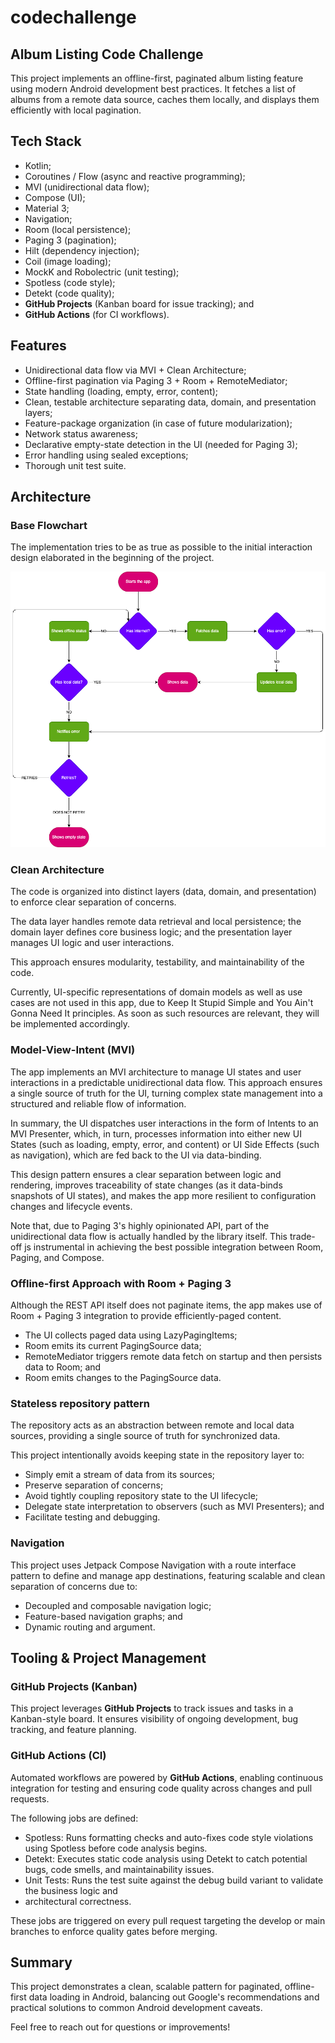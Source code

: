 # codechallenge

## Album Listing Code Challenge
This project implements an offline-first, paginated album listing feature using modern Android development
best practices. It fetches a list of albums from a remote data source, caches them locally, and displays
them efficiently with local pagination.

## Tech Stack
* Kotlin;
* Coroutines / Flow (async and reactive programming);
* MVI (unidirectional data flow);
* Compose (UI);
* Material 3;
* Navigation;
* Room (local persistence);
* Paging 3 (pagination);
* Hilt (dependency injection);
* Coil (image loading);
* MockK and Robolectric (unit testing);
* Spotless (code style);
* Detekt (code quality);
* **GitHub Projects** (Kanban board for issue tracking); and
* **GitHub Actions** (for CI workflows).

## Features
* Unidirectional data flow via MVI + Clean Architecture;
* Offline-first pagination via Paging 3 + Room + RemoteMediator;
* State handling (loading, empty, error, content);
* Clean, testable architecture separating data, domain, and presentation layers;
* Feature-package organization (in case of future modularization);
* Network status awareness;
* Declarative empty-state detection in the UI (needed for Paging 3);
* Error handling using sealed exceptions; 
* Thorough unit test suite.

## Architecture

### Base Flowchart
The implementation tries to be as true as possible to the initial interaction design elaborated in the
beginning of the project.

![App architecture flowchart](./base_flowchart.png)

### Clean Architecture
The code is organized into distinct layers (data, domain, and presentation) to enforce clear separation
of concerns.

The data layer handles remote data retrieval and local persistence; the domain layer defines
core business logic; and the presentation layer manages UI logic and user interactions.

This approach ensures modularity, testability, and maintainability of the code.

Currently, UI-specific representations of domain models as well as use cases are not used in this app, 
due to Keep It Stupid Simple and You Ain't Gonna Need It principles. As soon as such resources are 
relevant, they will be implemented accordingly.

### Model-View-Intent (MVI)
The app implements an MVI architecture to manage UI states and user interactions in a predictable
unidirectional data flow. This approach ensures a single source of truth for the UI, turning complex
state management into a structured and reliable flow of information.

In summary, the UI dispatches user interactions in the form of Intents to an MVI Presenter, which,
in turn, processes information into either new UI States (such as loading, empty, error, and content)
or UI Side Effects (such as navigation), which are fed back to the UI via data-binding.

This design pattern ensures a clear separation between logic and rendering, improves traceability of
state changes (as it data-binds snapshots of UI states), and makes the app more resilient to configuration
changes and lifecycle events.

Note that, due to Paging 3's highly opinionated API, part of the unidirectional data flow is actually
handled by the library itself. This trade-off js instrumental in achieving the best possible integration 
between Room, Paging, and Compose.

### Offline-first Approach with Room + Paging 3
Although the REST API itself does not paginate items, the app makes use of Room + Paging 3 integration
to provide efficiently-paged content.

* The UI collects paged data using LazyPagingItems;
* Room emits its current PagingSource data;
* RemoteMediator triggers remote data fetch on startup and then persists data to Room; and
* Room emits changes to the PagingSource data.

### Stateless repository pattern
The repository acts as an abstraction between remote and local data sources, providing a single source
of truth for synchronized data.

This project intentionally avoids keeping state in the repository layer to:

* Simply emit a stream of data from its sources;
* Preserve separation of concerns;
* Avoid tightly coupling repository state to the UI lifecycle;
* Delegate state interpretation to observers (such as MVI Presenters); and
* Facilitate testing and debugging.

### Navigation
This project uses Jetpack Compose Navigation with a route interface pattern to define and manage app
destinations, featuring scalable and clean separation of concerns due to:

* Decoupled and composable navigation logic;
* Feature-based navigation graphs; and
* Dynamic routing and argument.

## Tooling & Project Management

### GitHub Projects (Kanban)
This project leverages **GitHub Projects** to track issues and tasks in a Kanban-style board. It ensures 
visibility of ongoing development, bug tracking, and feature planning.

### GitHub Actions (CI)
Automated workflows are powered by **GitHub Actions**, enabling continuous integration for testing and
ensuring code quality across changes and pull requests.

The following jobs are defined:

* Spotless: Runs formatting checks and auto-fixes code style violations using Spotless before code analysis
begins. 
* Detekt: Executes static code analysis using Detekt to catch potential bugs, code smells, and 
maintainability issues. 
* Unit Tests: Runs the test suite against the debug build variant to validate the business logic and
* architectural correctness.

These jobs are triggered on every pull request targeting the develop or main branches to enforce quality
gates before merging.

## Summary
This project demonstrates a clean, scalable pattern for paginated, offline-first data loading in Android,
balancing out Google's recommendations and practical solutions to common Android development caveats.

Feel free to reach out for questions or improvements!
